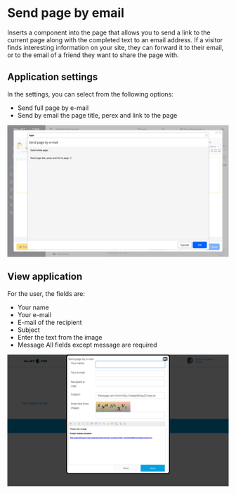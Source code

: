# Send page by email

Inserts a component into the page that allows you to send a link to the current page along with the completed text to an email address. If a visitor finds interesting information on your site, they can forward it to their email, or to the email of a friend they want to share the page with.

## Application settings

In the settings, you can select from the following options:
- Send full page by e-mail
- Send by email the page title, perex and link to the page

![](editor.png)

## View application

For the user, the fields are:
- Your name
- Your e-mail
- E-mail of the recipient
- Subject
- Enter the text from the image
- Message All fields except message are required

![](send_link.png)
